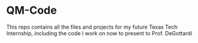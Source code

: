 # QM-Code
This repo contains all the files and projects for my future Texas Tech Internship, including the code I work on now to present to Prof. DeGottardi
